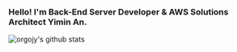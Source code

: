### Hello! I'm Back-End Server Developer & AWS Solutions Architect Yimin An.
 
![orgojy's github stats](https://github-readme-stats.vercel.app/api?username=orgojy&show_icons=true&theme=radical)
